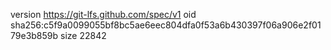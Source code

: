 version https://git-lfs.github.com/spec/v1
oid sha256:c5f9a0099055bf8bc5ae6eec804dfa0f53a6b430397f06a906e2f0179e3b859b
size 22842
